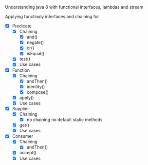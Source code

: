 Understanding java 8 with functional interfaces, lambdas and stream

Applying functinaly interfaces and chaining for
- [x]  Predicate
    - [x]  Chaining
        - [x]  and()
        - [x]  negate()
        - [x]  or()
        - [x]  isEqual()
    - [x]  test()
    - [x]  Use cases
- [x]  Function
    - [x]  Chaining
        - [x]  andThen()
        - [x]  identity()
        - [x]  compose()
    - [x]  apply()
    - [x]  Use cases
- [x]  Supplier
    - [x]  Chaining
        - [x]  no chaining no default static methods
    - [x]  get()
    - [x]  Use cases
- [x]  Consumer
    - [x]  Chaining
        - [x]  andThen()
    - [x]  accept()
    - [x]  Use cases
